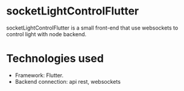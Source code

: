 # socketLightControlFlutter

socketLightControlFlutter is a small front-end that use websockets to control light with node backend.

# Technologies used

* Framework: Flutter.
* Backend connection: api rest, websockets
